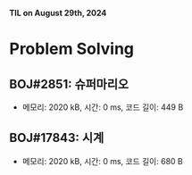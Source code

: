 **TIL on August 29th, 2024**

# Problem Solving
## BOJ#2851: 슈퍼마리오
* 메모리: 2020 kB, 시간: 0 ms, 코드 길이: 449 B

## BOJ#17843: 시계
* 메모리: 2020 kB, 시간: 0 ms, 코드 길이: 680 B
